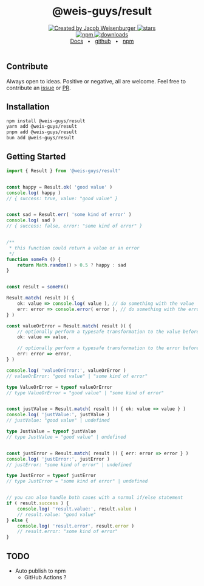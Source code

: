 <div align='center'>
    <h1>@weis-guys/result</h1>
</div>

<div align='center'>
    <a href='https://github.com/JacobWeisenburger' rel='nofollow'>
        <img alt='Created by Jacob Weisenburger'
            src='https://img.shields.io/badge/created%20by-Jacob%20Weisenburger-274D82.svg'>
    </a>
    <a href='https://github.com/weis-guys/result/stargazers' rel='nofollow'>
        <img alt='stars' src='https://img.shields.io/github/stars/weis-guys/result?color=blue'>
    </a>
</div>

<div align='center'>
    <a href='https://www.npmjs.com/package/@weis-guys/result' rel='nofollow'>
        <img alt='npm' src='https://img.shields.io/npm/v/@weis-guys/result?color=blue'>
    </a>
    <a href='https://www.npmjs.com/package/@weis-guys/result' rel='nofollow'>
        <img alt='downloads' src='https://img.shields.io/npm/dw/@weis-guys/result?color=blue'>
    </a>
</div>

<div align="center">
    <a href="https://github.com/weis-guys/result">Docs</a>
    <span>&nbsp;&nbsp;•&nbsp;&nbsp;</span>
    <a href="https://github.com/weis-guys/result">github</a>
    <span>&nbsp;&nbsp;•&nbsp;&nbsp;</span>
    <a href="https://www.npmjs.com/package/@weis-guys/result">npm</a>
</div>

<!-- Dist Readme Stops Here -->

<br />

## Contribute

Always open to ideas. Positive or negative, all are welcome. Feel free to contribute an [issue](https://github.com/weis-guys/result/issues) or [PR](https://github.com/weis-guys/result/pulls).

## Installation

```sh
npm install @weis-guys/result
yarn add @weis-guys/result
pnpm add @weis-guys/result
bun add @weis-guys/result
```

## Getting Started

```ts
import { Result } from '@weis-guys/result'


const happy = Result.ok( 'good value' )
console.log( happy )
// { success: true, value: "good value" }


const sad = Result.err( 'some kind of error' )
console.log( sad )
// { success: false, error: "some kind of error" }


/**
 * this function could return a value or an error
 */
function someFn () {
    return Math.random() > 0.5 ? happy : sad
}


const result = someFn()

Result.match( result )( {
    ok: value => console.log( value ), // do something with the value
    err: error => console.error( error ), // do something with the error
} )

const valueOrError = Result.match( result )( {
    // optionally perform a typesafe transformation to the value before returning it
    ok: value => value,

    // optionally perform a typesafe transformation to the error before returning it
    err: error => error,
} )

console.log( 'valueOrError:', valueOrError )
// valueOrError: "good value" | "some kind of error"

type ValueOrError = typeof valueOrError
// type ValueOrError = "good value" | "some kind of error"


const justValue = Result.match( result )( { ok: value => value } )
console.log( 'justValue:', justValue )
// justValue: "good value" | undefined

type JustValue = typeof justValue
// type JustValue = "good value" | undefined


const justError = Result.match( result )( { err: error => error } )
console.log( 'justError:', justError )
// justError: "some kind of error" | undefined

type JustError = typeof justError
// type JustError = "some kind of error" | undefined


// you can also handle both cases with a normal if/else statement
if ( result.success ) {
    console.log( 'result.value:', result.value )
    // result.value: "good value"
} else {
    console.log( 'result.error', result.error )
    // result.error: "some kind of error"
}
```

## TODO
- Auto publish to npm
    - GitHub Actions ?